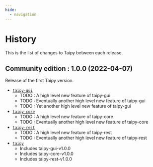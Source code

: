 ```yaml
---
hide:
  - navigation
---
```


# History

This is the list of changes to Taipy between each release.

## Community edition : 1.0.0 (2022-04-07)

Release of the first Taipy version.

- [`taipy-gui`](https://pypi.org/project/taipy-gui/1.0.0/)
  - TODO : A high level new feature of taipy-gui
  - TODO : Eventually another high level new feature of taipy-gui
  - TODO : Yet another high level new feature of taipy-gui
- [`taipy-core`](https://pypi.org/project/taipy-core/1.0.0/)
  - TODO : A high level new feature of taipy-core
  - TODO : Eventually another high level new feature of taipy-core
- [`taipy-rest`](https://pypi.org/project/taipy-rest/1.0.0/)
  - TODO : A high level new feature of taipy-rest
  - TODO : Eventually another high level new feature of taipy-rest
- [`taipy`](https://pypi.org/project/taipy/1.0.0/)
  - Includes taipy-gui-v1.0.0
  - Includes taipy-core-v1.0.0
  - Includes taipy-rest-v1.0.0

